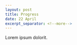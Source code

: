 ```yaml
---
layout: post
title: Progress
date: 22 April
excerpt_separator: <!--more-->
---
```


Lorem ipsum dolorit.
